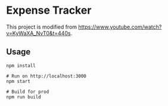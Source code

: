 # Expense Tracker

This project is modified from https://www.youtube.com/watch?v=KyWaXA_NvT0&t=440s.

## Usage
```
npm install

# Run on http://localhost:3000
npm start

# Build for prod
npm run build
```

